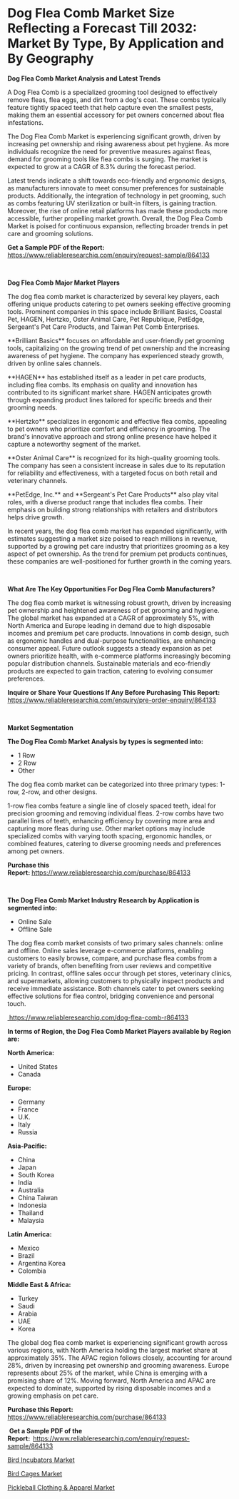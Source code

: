 <p><h1>Dog Flea Comb Market Size Reflecting a Forecast Till 2032: Market By Type, By Application and By Geography</h1></p><p><strong>Dog Flea Comb Market Analysis and Latest Trends</strong></p>
<p><p>A Dog Flea Comb is a specialized grooming tool designed to effectively remove fleas, flea eggs, and dirt from a dog's coat. These combs typically feature tightly spaced teeth that help capture even the smallest pests, making them an essential accessory for pet owners concerned about flea infestations.</p><p>The Dog Flea Comb Market is experiencing significant growth, driven by increasing pet ownership and rising awareness about pet hygiene. As more individuals recognize the need for preventive measures against fleas, demand for grooming tools like flea combs is surging. The market is expected to grow at a CAGR of 8.3% during the forecast period. </p><p>Latest trends indicate a shift towards eco-friendly and ergonomic designs, as manufacturers innovate to meet consumer preferences for sustainable products. Additionally, the integration of technology in pet grooming, such as combs featuring UV sterilization or built-in filters, is gaining traction. Moreover, the rise of online retail platforms has made these products more accessible, further propelling market growth. Overall, the Dog Flea Comb Market is poised for continuous expansion, reflecting broader trends in pet care and grooming solutions.</p></p>
<p><strong>Get a Sample PDF of the Report:&nbsp;</strong> <a href="https://www.reliableresearchiq.com/enquiry/request-sample/864133?utm_campaign=1842&utm_medium=2&utm_source=Github&utm_content=ia&utm_term=08022025&utm_id=dog-flea-comb">https://www.reliableresearchiq.com/enquiry/request-sample/864133</a></p>
<p>&nbsp;</p>
<p><strong>Dog Flea Comb Major Market Players</strong></p>
<p><p>The dog flea comb market is characterized by several key players, each offering unique products catering to pet owners seeking effective grooming tools. Prominent companies in this space include Brilliant Basics, Coastal Pet, HAGEN, Hertzko, Oster Animal Care, Pet Republique, PetEdge, Sergeant's Pet Care Products, and Taiwan Pet Comb Enterprises.</p><p>**Brilliant Basics** focuses on affordable and user-friendly pet grooming tools, capitalizing on the growing trend of pet ownership and the increasing awareness of pet hygiene. The company has experienced steady growth, driven by online sales channels.</p><p>**HAGEN** has established itself as a leader in pet care products, including flea combs. Its emphasis on quality and innovation has contributed to its significant market share. HAGEN anticipates growth through expanding product lines tailored for specific breeds and their grooming needs.</p><p>**Hertzko** specializes in ergonomic and effective flea combs, appealing to pet owners who prioritize comfort and efficiency in grooming. The brand's innovative approach and strong online presence have helped it capture a noteworthy segment of the market. </p><p>**Oster Animal Care** is recognized for its high-quality grooming tools. The company has seen a consistent increase in sales due to its reputation for reliability and effectiveness, with a targeted focus on both retail and veterinary channels.</p><p>**PetEdge, Inc.** and **Sergeant's Pet Care Products** also play vital roles, with a diverse product range that includes flea combs. Their emphasis on building strong relationships with retailers and distributors helps drive growth.</p><p>In recent years, the dog flea comb market has expanded significantly, with estimates suggesting a market size poised to reach millions in revenue, supported by a growing pet care industry that prioritizes grooming as a key aspect of pet ownership. As the trend for premium pet products continues, these companies are well-positioned for further growth in the coming years.</p></p>
<p>&nbsp;</p>
<p><strong>What Are The Key Opportunities For Dog Flea Comb Manufacturers?</strong></p>
<p><p>The dog flea comb market is witnessing robust growth, driven by increasing pet ownership and heightened awareness of pet grooming and hygiene. The global market has expanded at a CAGR of approximately 5%, with North America and Europe leading in demand due to high disposable incomes and premium pet care products. Innovations in comb design, such as ergonomic handles and dual-purpose functionalities, are enhancing consumer appeal. Future outlook suggests a steady expansion as pet owners prioritize health, with e-commerce platforms increasingly becoming popular distribution channels. Sustainable materials and eco-friendly products are expected to gain traction, catering to evolving consumer preferences.</p></p>
<p><strong>Inquire or Share Your Questions If Any Before Purchasing This Report:</strong> <a href="https://www.reliableresearchiq.com/enquiry/pre-order-enquiry/864133?utm_campaign=1842&utm_medium=2&utm_source=Github&utm_content=ia&utm_term=08022025&utm_id=dog-flea-comb">https://www.reliableresearchiq.com/enquiry/pre-order-enquiry/864133</a></p>
<p>&nbsp;</p>
<p><strong>Market Segmentation</strong></p>
<p><strong>The Dog Flea Comb Market Analysis by types is segmented into:</strong></p>
<p><ul><li>1 Row</li><li>2 Row</li><li>Other</li></ul></p>
<p><p>The dog flea comb market can be categorized into three primary types: 1-row, 2-row, and other designs. </p><p>1-row flea combs feature a single line of closely spaced teeth, ideal for precision grooming and removing individual fleas. 2-row combs have two parallel lines of teeth, enhancing efficiency by covering more area and capturing more fleas during use. Other market options may include specialized combs with varying tooth spacing, ergonomic handles, or combined features, catering to diverse grooming needs and preferences among pet owners.</p></p>
<p><strong>Purchase this Report:&nbsp;</strong><a href="https://www.reliableresearchiq.com/purchase/864133?utm_campaign=1842&utm_medium=2&utm_source=Github&utm_content=ia&utm_term=08022025&utm_id=dog-flea-comb">https://www.reliableresearchiq.com/purchase/864133</a></p>
<p>&nbsp;</p>
<p><strong>The Dog Flea Comb Market Industry Research by Application is segmented into:</strong></p>
<p><ul><li>Online Sale</li><li>Offline Sale</li></ul></p>
<p><p>The dog flea comb market consists of two primary sales channels: online and offline. Online sales leverage e-commerce platforms, enabling customers to easily browse, compare, and purchase flea combs from a variety of brands, often benefiting from user reviews and competitive pricing. In contrast, offline sales occur through pet stores, veterinary clinics, and supermarkets, allowing customers to physically inspect products and receive immediate assistance. Both channels cater to pet owners seeking effective solutions for flea control, bridging convenience and personal touch.</p></p>
<p><a href="https://www.reliableresearchiq.com/dog-flea-comb-r864133?utm_campaign=1842&utm_medium=2&utm_source=Github&utm_content=ia&utm_term=08022025&utm_id=dog-flea-comb">&nbsp;https://www.reliableresearchiq.com/dog-flea-comb-r864133</a></p>
<p><strong>In terms of Region, the Dog Flea Comb Market Players available by Region are:</strong></p>
<p>
    <p> <strong> North America: </strong>
        <ul>
            <li>United States</li>
            <li>Canada</li>
        </ul>
        </p> 
    <p> <strong> Europe: </strong>
        <ul>
            <li>Germany</li>
            <li>France</li>
            <li>U.K.</li>
            <li>Italy</li>
            <li>Russia</li>
        </ul>
        </p> 
    <p> <strong> Asia-Pacific: </strong>
        <ul>
            <li>China</li>
            <li>Japan</li>
            <li>South Korea</li>
            <li>India</li>
            <li>Australia</li>
            <li>China Taiwan</li>
            <li>Indonesia</li>
            <li>Thailand</li>
            <li>Malaysia</li>
        </ul>
        </p> 
    <p> <strong> Latin America: </strong>
        <ul>
            <li>Mexico</li>
            <li>Brazil</li>
            <li>Argentina Korea</li>
            <li>Colombia</li>
        </ul>
        </p> 
    <p> <strong> Middle East & Africa: </strong>
        <ul>
            <li>Turkey</li>
            <li>Saudi</li>
            <li>Arabia</li>
            <li>UAE</li>
            <li>Korea</li>
        </ul>
    </p>
    </p>
<p><p>The global dog flea comb market is experiencing significant growth across various regions, with North America holding the largest market share at approximately 35%. The APAC region follows closely, accounting for around 28%, driven by increasing pet ownership and grooming awareness. Europe represents about 25% of the market, while China is emerging with a promising share of 12%. Moving forward, North America and APAC are expected to dominate, supported by rising disposable incomes and a growing emphasis on pet care.</p></p>
<p><strong>Purchase this Report: </strong><a href="https://www.reliableresearchiq.com/purchase/864133?utm_campaign=1842&utm_medium=2&utm_source=Github&utm_content=ia&utm_term=08022025&utm_id=dog-flea-comb">https://www.reliableresearchiq.com/purchase/864133</a></p>
<p>&nbsp;<strong>Get a Sample PDF of the Report:&nbsp;&nbsp;</strong><a href="https://www.reliableresearchiq.com/enquiry/request-sample/864133?utm_campaign=1842&utm_medium=2&utm_source=Github&utm_content=ia&utm_term=08022025&utm_id=dog-flea-comb">https://www.reliableresearchiq.com/enquiry/request-sample/864133</a></p>
<p><strong></strong></p>
<p><p><a href="https://github.com/shafriusizi/Market-Research-Report-List-1/blob/main/bird-incubators-market.md?utm_campaign=1842&utm_medium=2&utm_source=Github&utm_content=ia&utm_term=08022025&utm_id=dog-flea-comb">Bird Incubators Market</a></p><p><a href="https://github.com/mjmcjagir/Market-Research-Report-List-1/blob/main/bird-cages-market.md?utm_campaign=1842&utm_medium=2&utm_source=Github&utm_content=ia&utm_term=08022025&utm_id=dog-flea-comb">Bird Cages Market</a></p><p><a href="https://github.com/mqhayigurbaj/Market-Research-Report-List-1/blob/main/pickleball-clothing-apparel-market.md?utm_campaign=1842&utm_medium=2&utm_source=Github&utm_content=ia&utm_term=08022025&utm_id=dog-flea-comb">Pickleball Clothing & Apparel Market</a></p></p>